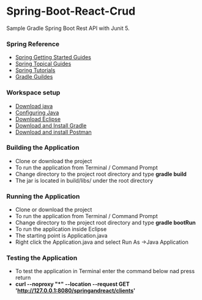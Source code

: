 # Spring-Boot-React-Crud
Sample Gradle Spring Boot Rest API with Junit 5. 

### Spring Reference
- [Spring Getting Started Guides](https://spring.io/guides#getting-started-guides)
- [Spring Topical Guides](https://spring.io/guides#topical-guides)
- [Spring Tutorials](https://spring.io/guides#tutorials)
- [Gradle Guildes](https://gradle.org/guides/)

### Workspace setup
- [Download java](https://jdk.java.net/archive/)
- [Configuring Java](https://docs.oracle.com/cd/E19182-01/821-0917/inst_jdk_javahome_t/index.html)  
- [Download Eclipse](https://www.eclipse.org/downloads/packages/)  
- [Download and Install Gradle](https://docs.gradle.org/current/userguide/installation.html)  
- [Download and install Postman](https://www.getpostman.com/downloads/)

### Building the Application
- Clone or download the project  
- To run the application from Terminal / Command Prompt   
- Change directory to the project root directory and type **gradle build**  
- The jar is located in build/libs/ under the root directory

### Running the Application
- Clone or download the project  
- To run the application from Terminal / Command Prompt   
- Change directory to the project root directory and type **gradle bootRun**  
- To run the application inside Eclipse  
- The starting point is Application.java  
- Right click the Application.java  and select Run As ->Java Application  

###  Testing the Application
- To test the application in Terminal enter the command below nad press return
- **curl --noproxy "*" --location --request GET 'http://127.0.0.1:8080/springandreact/clients'**
